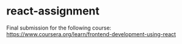 # react-assignment
Final submission for the following course: https://www.coursera.org/learn/frontend-development-using-react
